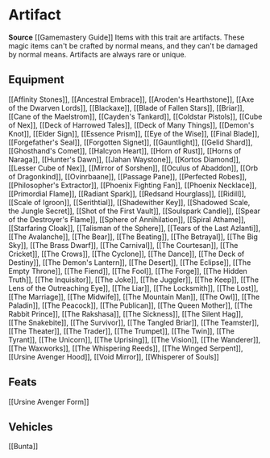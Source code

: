 ﻿---
id: '253'
name: Artifact
rarity: Common
source: '[[DATABASE/source/Gamemastery Guide|Gamemastery Guide]]'
trait:
- Artifact
type: Trait

---
# Artifact

**Source** [[Gamemastery Guide]]
Items with this trait are artifacts. These magic items can't be crafted by normal means, and they can't be damaged by normal means. Artifacts are always rare or unique.

## Equipment

[[Affinity Stones]], [[Ancestral Embrace]], [[Aroden's Hearthstone]], [[Axe of the Dwarven Lords]], [[Blackaxe]], [[Blade of Fallen Stars]], [[Briar]], [[Cane of the Maelstrom]], [[Cayden's Tankard]], [[Coldstar Pistols]], [[Cube of Nex]], [[Deck of Harrowed Tales]], [[Deck of Many Things]], [[Demon's Knot]], [[Elder Sign]], [[Essence Prism]], [[Eye of the Wise]], [[Final Blade]], [[Forgefather's Seal]], [[Forgotten Signet]], [[Gauntlight]], [[Gelid Shard]], [[Ghosthand's Comet]], [[Halcyon Heart]], [[Horn of Rust]], [[Horns of Naraga]], [[Hunter's Dawn]], [[Jahan Waystone]], [[Kortos Diamond]], [[Lesser Cube of Nex]], [[Mirror of Sorshen]], [[Oculus of Abaddon]], [[Orb of Dragonkind]], [[Ovinrbaane]], [[Passage Pane]], [[Perfected Robes]], [[Philosopher's Extractor]], [[Phoenix Fighting Fan]], [[Phoenix Necklace]], [[Primordial Flame]], [[Radiant Spark]], [[Redsand Hourglass]], [[Ridill]], [[Scale of Igroon]], [[Serithtial]], [[Shadewither Key]], [[Shadowed Scale, the Jungle Secret]], [[Shot of the First Vault]], [[Soulspark Candle]], [[Spear of the Destroyer's Flame]], [[Sphere of Annihilation]], [[Spiral Athame]], [[Starfaring Cloak]], [[Talisman of the Sphere]], [[Tears of the Last Azlanti]], [[The Avalanche]], [[The Bear]], [[The Beating]], [[The Betrayal]], [[The Big Sky]], [[The Brass Dwarf]], [[The Carnival]], [[The Courtesan]], [[The Cricket]], [[The Crows]], [[The Cyclone]], [[The Dance]], [[The Deck of Destiny]], [[The Demon's Lantern]], [[The Desert]], [[The Eclipse]], [[The Empty Throne]], [[The Fiend]], [[The Fool]], [[The Forge]], [[The Hidden Truth]], [[The Inquisitor]], [[The Joke]], [[The Juggler]], [[The Keep]], [[The Lens of the Outreaching Eye]], [[The Liar]], [[The Locksmith]], [[The Lost]], [[The Marriage]], [[The Midwife]], [[The Mountain Man]], [[The Owl]], [[The Paladin]], [[The Peacock]], [[The Publican]], [[The Queen Mother]], [[The Rabbit Prince]], [[The Rakshasa]], [[The Sickness]], [[The Silent Hag]], [[The Snakebite]], [[The Survivor]], [[The Tangled Briar]], [[The Teamster]], [[The Theater]], [[The Trader]], [[The Trumpet]], [[The Twin]], [[The Tyrant]], [[The Unicorn]], [[The Uprising]], [[The Vision]], [[The Wanderer]], [[The Waxworks]], [[The Whispering Reeds]], [[The Winged Serpent]], [[Ursine Avenger Hood]], [[Void Mirror]], [[Whisperer of Souls]]

## Feats

[[Ursine Avenger Form]]

## Vehicles

[[Bunta]]
